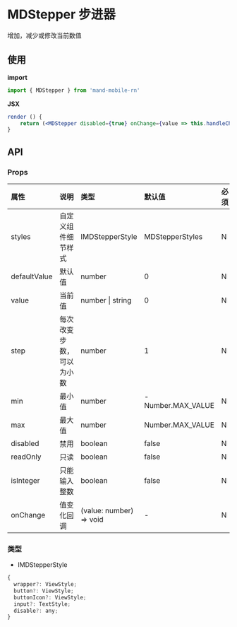 # MDStepper 步进器

增加，减少或修改当前数值

## 使用

**import**

```javascript
import { MDStepper } from 'mand-mobile-rn'
```

**JSX**

```jsx
render () {
    return (<MDStepper disabled={true} onChange={value => this.handleChanged(value);}/>)
}
```

## API

### Props

| 属性         | 说明                     | 类型                    | 默认值            | 必须 | 备注 |
| :----------- | :----------------------- | :---------------------- | :---------------- | :--- | :--- |
| styles       | 自定义组件细节样式       | IMDStepperStyle         | MDStepperStyles   | N    | -    |
| defaultValue | 默认值                   | number                  | 0                 | N    |      |
| value        | 当前值                   | number \| string        | 0                 | N    |      |
| step         | 每次改变步数，可以为小数 | number                  | 1                 | N    |      |
| min          | 最小值                   | number                  | -Number.MAX_VALUE | N    |      |
| max          | 最大值                   | number                  | Number.MAX_VALUE  | N    |      |
| disabled     | 禁用                     | boolean                 | false             | N    |      |
| readOnly     | 只读                     | boolean                 | false             | N    |      |
| isInteger    | 只能输入整数             | boolean                 | false             | N    |      |
| onChange     | 值变化回调               | (value: number) => void | -                 | N    |      |

### 类型

- IMDStepperStyle

```js
{
  wrapper?: ViewStyle;
  button?: ViewStyle;
  buttonIcon?: ViewStyle;
  input?: TextStyle;
  disable?: any;
}
```
